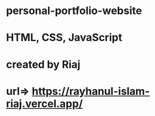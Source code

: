 # personal-portfolio-website
# HTML, CSS, JavaScript
# created by Riaj
# url=> https://rayhanul-islam-riaj.vercel.app/
